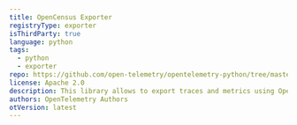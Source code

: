 ```yaml
---
title: OpenCensus Exporter
registryType: exporter
isThirdParty: true
language: python
tags:
  - python
  - exporter
repo: https://github.com/open-telemetry/opentelemetry-python/tree/master/ext/opentelemetry-ext-opencensusexporter
license: Apache 2.0
description: This library allows to export traces and metrics using OpenCensus.
authors: OpenTelemetry Authors
otVersion: latest
---
```

